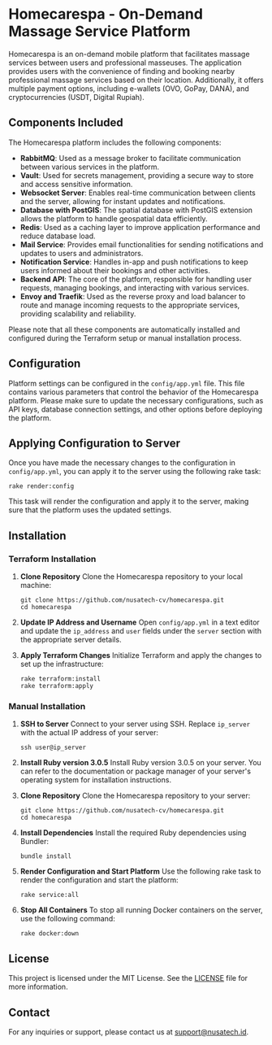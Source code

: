# Homecarespa - On-Demand Massage Service Platform

Homecarespa is an on-demand mobile platform that facilitates massage services between users and professional masseuses. The application provides users with the convenience of finding and booking nearby professional massage services based on their location. Additionally, it offers multiple payment options, including e-wallets (OVO, GoPay, DANA), and cryptocurrencies (USDT, Digital Rupiah).

## Components Included

The Homecarespa platform includes the following components:

- **RabbitMQ**: Used as a message broker to facilitate communication between various services in the platform.
- **Vault**: Used for secrets management, providing a secure way to store and access sensitive information.
- **Websocket Server**: Enables real-time communication between clients and the server, allowing for instant updates and notifications.
- **Database with PostGIS**: The spatial database with PostGIS extension allows the platform to handle geospatial data efficiently.
- **Redis**: Used as a caching layer to improve application performance and reduce database load.
- **Mail Service**: Provides email functionalities for sending notifications and updates to users and administrators.
- **Notification Service**: Handles in-app and push notifications to keep users informed about their bookings and other activities.
- **Backend API**: The core of the platform, responsible for handling user requests, managing bookings, and interacting with various services.
- **Envoy and Traefik**: Used as the reverse proxy and load balancer to route and manage incoming requests to the appropriate services, providing scalability and reliability.

Please note that all these components are automatically installed and configured during the Terraform setup or manual installation process.

## Configuration

Platform settings can be configured in the `config/app.yml` file. This file contains various parameters that control the behavior of the Homecarespa platform. Please make sure to update the necessary configurations, such as API keys, database connection settings, and other options before deploying the platform.

## Applying Configuration to Server

Once you have made the necessary changes to the configuration in `config/app.yml`, you can apply it to the server using the following rake task:

```
rake render:config
```

This task will render the configuration and apply it to the server, making sure that the platform uses the updated settings.

## Installation

### Terraform Installation

1. **Clone Repository**
   Clone the Homecarespa repository to your local machine:
   ```
   git clone https://github.com/nusatech-cv/homecarespa.git
   cd homecarespa
   ```

2. **Update IP Address and Username**
   Open `config/app.yml` in a text editor and update the `ip_address` and `user` fields under the `server` section with the appropriate server details.

3. **Apply Terraform Changes**
   Initialize Terraform and apply the changes to set up the infrastructure:
   ```
   rake terraform:install
   rake terraform:apply
   ```

### Manual Installation

1. **SSH to Server**
   Connect to your server using SSH. Replace `ip_server` with the actual IP address of your server:
   ```
   ssh user@ip_server
   ```

2. **Install Ruby version 3.0.5**
   Install Ruby version 3.0.5 on your server. You can refer to the documentation or package manager of your server's operating system for installation instructions.

3. **Clone Repository**
   Clone the Homecarespa repository to your server:
   ```
   git clone https://github.com/nusatech-cv/homecarespa.git
   cd homecarespa
   ```

4. **Install Dependencies**
   Install the required Ruby dependencies using Bundler:
   ```
   bundle install
   ```

5. **Render Configuration and Start Platform**
   Use the following rake task to render the configuration and start the platform:
   ```
   rake service:all
   ```

6. **Stop All Containers**
   To stop all running Docker containers on the server, use the following command:
   ```
   rake docker:down
   ```

## License

This project is licensed under the MIT License. See the [LICENSE](LICENSE) file for more information.

## Contact

For any inquiries or support, please contact us at support@nusatech.id.
